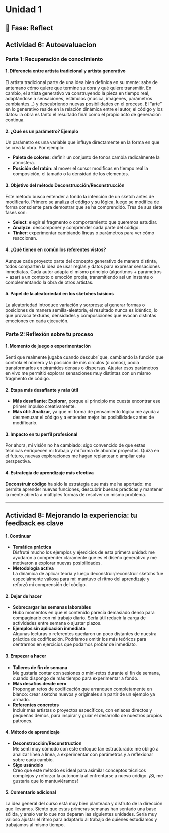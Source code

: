 # Unidad 1

## 🤔 Fase: Reflect

## Actividad 6: Autoevaluacion

### Parte 1: Recuperación de conocimiento

#### 1. Diferencia entre artista tradicional y artista generativo  
El artista tradicional parte de una idea bien definida en su mente: sabe de antemano cómo quiere que termine su obra y qué quiere transmitir. En cambio, el artista generativo va construyendo la pieza en tiempo real, adaptándose a sensaciones, estímulos (música, imágenes, parámetros cambiantes…) y descubriendo nuevas posibilidades en el proceso. El “arte” en lo generativo reside en la relación dinámica entre el autor, el código y los datos: la obra es tanto el resultado final como el propio acto de generación continua.

#### 2. ¿Qué es un parámetro? Ejemplo  
Un parámetro es una variable que influye directamente en la forma en que se crea la obra. Por ejemplo:  
- **Paleta de colores**: definir un conjunto de tonos cambia radicalmente la atmósfera.  
- **Posición del ratón**: al mover el cursor modificas en tiempo real la composición, el tamaño o la densidad de los elementos.

#### 3. Objetivo del método Deconstrucción/Re­construcción  
Este método busca entender a fondo la intención de un sketch antes de modificarlo. Primero se analiza el código y su lógica, luego se modifica de forma consciente para demostrar que se ha comprendido. Tres de sus siete fases son:  
- **Select**: elegir el fragmento o comportamiento que queremos estudiar.  
- **Analyze**: descomponer y comprender cada parte del código.  
- **Tinker**: experimentar cambiando líneas o parámetros para ver cómo reaccionan.

#### 4. ¿Qué tienen en común los referentes vistos?  
Aunque cada proyecto parte del concepto generativo de manera distinta, todos comparten la idea de usar reglas y datos para expresar sensaciones inmediatas. Cada autor adapta el mismo principio (algoritmos + parámetros + azar) a un contexto o emoción propia, transmitiendo así un instante o complementando la obra de otros artistas.

#### 5. Papel de la aleatoriedad en los sketches básicos  
La aleatoriedad introduce variación y sorpresa: al generar formas o posiciones de manera semilla-aleatoria, el resultado nunca es idéntico, lo que provoca texturas, densidades y composiciones que evocan distintas emociones en cada ejecución.

### Parte 2: Reflexión sobre tu proceso

#### 1. Momento de juego o experimentación  
Sentí que realmente jugaba cuando descubrí que, cambiando la función que controla el número y la posición de mis círculos (o conos), podía transformarlos en pirámides densas o dispersas. Ajustar esos parámetros en vivo me permitió explorar sensaciones muy distintas con un mismo fragmento de código.

#### 2. Etapa más desafiante y más útil  
- **Más desafiante**: **Explorar**, porque al principio me cuesta encontrar ese primer impulso creativamente.  
- **Más útil**: **Analizar**, ya que mi forma de pensamiento lógica me ayuda a desmenuzar el código y a entender mejor las posibilidades antes de modificarlo.

#### 3. Impacto en tu perfil profesional  
Por ahora, mi visión no ha cambiado: sigo convencido de que estas técnicas enriquecen mi trabajo y mi forma de abordar proyectos. Quizá en el futuro, nuevas exploraciones me hagan replantear o ampliar esta perspectiva.

#### 4. Estrategia de aprendizaje más efectiva  
**Deconstruir código** ha sido la estrategia que más me ha aportado: me permite aprender nuevas funciones, descubrir buenas prácticas y mantener la mente abierta a múltiples formas de resolver un mismo problema.

---

## Actividad 8: Mejorando la experiencia: tu feedback es clave

#### 1. Continuar  
- **Temática práctica**  
  Disfruté mucho los ejemplos y ejercicios de esta primera unidad: me ayudaron a comprender claramente qué es el diseño generativo y me motivaron a explorar nuevas posibilidades.  
- **Metodología activa**  
  La dinámica de aplicar teoría y luego deconstruir/reconstruir sketchs fue especialmente valiosa para mí: mantuvo el ritmo del aprendizaje y reforzó mi comprensión del código.

#### 2. Dejar de hacer  
- **Sobrecargar las semanas laborables**  
  Hubo momentos en que el contenido parecía demasiado denso para compaginarlo con mi trabajo diario. Sería útil reducir la carga de actividades entre semana o ajustar plazos.  
- **Ejemplos sin aplicación inmediata**  
  Algunas lecturas o referentes quedaron un poco distantes de nuestra práctica de codificación. Podríamos omitir los más teóricos para centrarnos en ejercicios que podamos probar de inmediato.

#### 3. Empezar a hacer  
- **Talleres de fin de semana**  
  Me gustaría contar con sesiones o mini‑retos durante el fin de semana, cuando dispongo de más tiempo para experimentar a fondo.  
- **Más desafíos desde cero**  
  Propongan retos de codificación que arranquen completamente en blanco: crear sketchs nuevos y originales sin partir de un ejemplo ya armado.  
- **Referentes concretos**  
  Incluir más artistas o proyectos específicos, con enlaces directos y pequeñas demos, para inspirar y guiar el desarrollo de nuestros propios patrones.

#### 4. Método de aprendizaje  
- **Deconstrucción/Reconstruction**  
  Me sentí muy cómodo con este enfoque tan estructurado: me obligó a analizar línea a línea, a experimentar con parámetros y a reflexionar sobre cada cambio.  
- **Sigo usándolo**  
  Creo que este método es ideal para asimilar conceptos técnicos complejos y reforzar la autonomía al enfrentarse a nuevo código. ¡Sí, me gustaría que lo mantuviéramos!

#### 5. Comentario adicional  
La idea general del curso está muy bien planteada y disfruto de la dirección que llevamos. Siento que estas primeras semanas han sentado una base sólida, y ansío ver lo que nos deparan las siguientes unidades. Sería muy valioso ajustar el ritmo para adaptarlo al trabajo de quienes estudiamos y trabajamos al mismo tiempo.  

